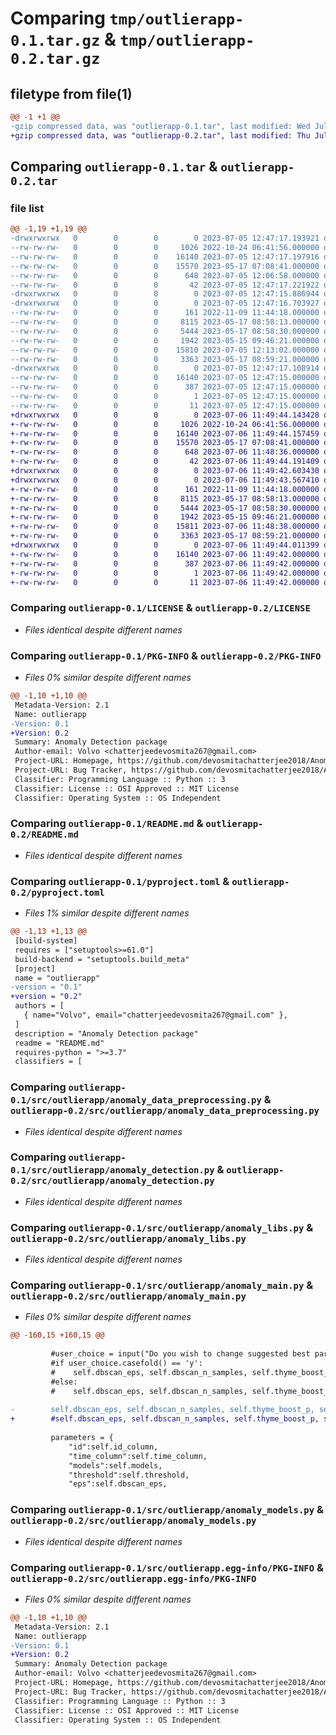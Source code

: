 # Comparing `tmp/outlierapp-0.1.tar.gz` & `tmp/outlierapp-0.2.tar.gz`

## filetype from file(1)

```diff
@@ -1 +1 @@
-gzip compressed data, was "outlierapp-0.1.tar", last modified: Wed Jul  5 12:47:17 2023, max compression
+gzip compressed data, was "outlierapp-0.2.tar", last modified: Thu Jul  6 11:49:44 2023, max compression
```

## Comparing `outlierapp-0.1.tar` & `outlierapp-0.2.tar`

### file list

```diff
@@ -1,19 +1,19 @@
-drwxrwxrwx   0        0        0        0 2023-07-05 12:47:17.193921 outlierapp-0.1/
--rw-rw-rw-   0        0        0     1026 2022-10-24 06:41:56.000000 outlierapp-0.1/LICENSE
--rw-rw-rw-   0        0        0    16140 2023-07-05 12:47:17.197916 outlierapp-0.1/PKG-INFO
--rw-rw-rw-   0        0        0    15570 2023-05-17 07:08:41.000000 outlierapp-0.1/README.md
--rw-rw-rw-   0        0        0      648 2023-07-05 12:06:58.000000 outlierapp-0.1/pyproject.toml
--rw-rw-rw-   0        0        0       42 2023-07-05 12:47:17.221922 outlierapp-0.1/setup.cfg
-drwxrwxrwx   0        0        0        0 2023-07-05 12:47:15.886944 outlierapp-0.1/src/
-drwxrwxrwx   0        0        0        0 2023-07-05 12:47:16.703927 outlierapp-0.1/src/outlierapp/
--rw-rw-rw-   0        0        0      161 2022-11-09 11:44:18.000000 outlierapp-0.1/src/outlierapp/__init__.py
--rw-rw-rw-   0        0        0     8115 2023-05-17 08:58:13.000000 outlierapp-0.1/src/outlierapp/anomaly_data_preprocessing.py
--rw-rw-rw-   0        0        0     5444 2023-05-17 08:58:30.000000 outlierapp-0.1/src/outlierapp/anomaly_detection.py
--rw-rw-rw-   0        0        0     1942 2023-05-15 09:46:21.000000 outlierapp-0.1/src/outlierapp/anomaly_libs.py
--rw-rw-rw-   0        0        0    15810 2023-07-05 12:13:02.000000 outlierapp-0.1/src/outlierapp/anomaly_main.py
--rw-rw-rw-   0        0        0     3363 2023-05-17 08:59:21.000000 outlierapp-0.1/src/outlierapp/anomaly_models.py
-drwxrwxrwx   0        0        0        0 2023-07-05 12:47:17.108914 outlierapp-0.1/src/outlierapp.egg-info/
--rw-rw-rw-   0        0        0    16140 2023-07-05 12:47:15.000000 outlierapp-0.1/src/outlierapp.egg-info/PKG-INFO
--rw-rw-rw-   0        0        0      387 2023-07-05 12:47:15.000000 outlierapp-0.1/src/outlierapp.egg-info/SOURCES.txt
--rw-rw-rw-   0        0        0        1 2023-07-05 12:47:15.000000 outlierapp-0.1/src/outlierapp.egg-info/dependency_links.txt
--rw-rw-rw-   0        0        0       11 2023-07-05 12:47:15.000000 outlierapp-0.1/src/outlierapp.egg-info/top_level.txt
+drwxrwxrwx   0        0        0        0 2023-07-06 11:49:44.143428 outlierapp-0.2/
+-rw-rw-rw-   0        0        0     1026 2022-10-24 06:41:56.000000 outlierapp-0.2/LICENSE
+-rw-rw-rw-   0        0        0    16140 2023-07-06 11:49:44.157459 outlierapp-0.2/PKG-INFO
+-rw-rw-rw-   0        0        0    15570 2023-05-17 07:08:41.000000 outlierapp-0.2/README.md
+-rw-rw-rw-   0        0        0      648 2023-07-06 11:48:36.000000 outlierapp-0.2/pyproject.toml
+-rw-rw-rw-   0        0        0       42 2023-07-06 11:49:44.191409 outlierapp-0.2/setup.cfg
+drwxrwxrwx   0        0        0        0 2023-07-06 11:49:42.603430 outlierapp-0.2/src/
+drwxrwxrwx   0        0        0        0 2023-07-06 11:49:43.567410 outlierapp-0.2/src/outlierapp/
+-rw-rw-rw-   0        0        0      161 2022-11-09 11:44:18.000000 outlierapp-0.2/src/outlierapp/__init__.py
+-rw-rw-rw-   0        0        0     8115 2023-05-17 08:58:13.000000 outlierapp-0.2/src/outlierapp/anomaly_data_preprocessing.py
+-rw-rw-rw-   0        0        0     5444 2023-05-17 08:58:30.000000 outlierapp-0.2/src/outlierapp/anomaly_detection.py
+-rw-rw-rw-   0        0        0     1942 2023-05-15 09:46:21.000000 outlierapp-0.2/src/outlierapp/anomaly_libs.py
+-rw-rw-rw-   0        0        0    15811 2023-07-06 11:48:38.000000 outlierapp-0.2/src/outlierapp/anomaly_main.py
+-rw-rw-rw-   0        0        0     3363 2023-05-17 08:59:21.000000 outlierapp-0.2/src/outlierapp/anomaly_models.py
+drwxrwxrwx   0        0        0        0 2023-07-06 11:49:44.011399 outlierapp-0.2/src/outlierapp.egg-info/
+-rw-rw-rw-   0        0        0    16140 2023-07-06 11:49:42.000000 outlierapp-0.2/src/outlierapp.egg-info/PKG-INFO
+-rw-rw-rw-   0        0        0      387 2023-07-06 11:49:42.000000 outlierapp-0.2/src/outlierapp.egg-info/SOURCES.txt
+-rw-rw-rw-   0        0        0        1 2023-07-06 11:49:42.000000 outlierapp-0.2/src/outlierapp.egg-info/dependency_links.txt
+-rw-rw-rw-   0        0        0       11 2023-07-06 11:49:42.000000 outlierapp-0.2/src/outlierapp.egg-info/top_level.txt
```

### Comparing `outlierapp-0.1/LICENSE` & `outlierapp-0.2/LICENSE`

 * *Files identical despite different names*

### Comparing `outlierapp-0.1/PKG-INFO` & `outlierapp-0.2/PKG-INFO`

 * *Files 0% similar despite different names*

```diff
@@ -1,10 +1,10 @@
 Metadata-Version: 2.1
 Name: outlierapp
-Version: 0.1
+Version: 0.2
 Summary: Anomaly Detection package
 Author-email: Volvo <chatterjeedevosmita267@gmail.com>
 Project-URL: Homepage, https://github.com/devosmitachatterjee2018/AnomalyDetectionApp
 Project-URL: Bug Tracker, https://github.com/devosmitachatterjee2018/AnomalyDetectionApp/issues
 Classifier: Programming Language :: Python :: 3
 Classifier: License :: OSI Approved :: MIT License
 Classifier: Operating System :: OS Independent
```

### Comparing `outlierapp-0.1/README.md` & `outlierapp-0.2/README.md`

 * *Files identical despite different names*

### Comparing `outlierapp-0.1/pyproject.toml` & `outlierapp-0.2/pyproject.toml`

 * *Files 1% similar despite different names*

```diff
@@ -1,13 +1,13 @@
 [build-system]
 requires = ["setuptools>=61.0"]
 build-backend = "setuptools.build_meta"
 [project]
 name = "outlierapp"
-version = "0.1"
+version = "0.2"
 authors = [
   { name="Volvo", email="chatterjeedevosmita267@gmail.com" },
 ]
 description = "Anomaly Detection package"
 readme = "README.md"
 requires-python = ">=3.7"
 classifiers = [
```

### Comparing `outlierapp-0.1/src/outlierapp/anomaly_data_preprocessing.py` & `outlierapp-0.2/src/outlierapp/anomaly_data_preprocessing.py`

 * *Files identical despite different names*

### Comparing `outlierapp-0.1/src/outlierapp/anomaly_detection.py` & `outlierapp-0.2/src/outlierapp/anomaly_detection.py`

 * *Files identical despite different names*

### Comparing `outlierapp-0.1/src/outlierapp/anomaly_libs.py` & `outlierapp-0.2/src/outlierapp/anomaly_libs.py`

 * *Files identical despite different names*

### Comparing `outlierapp-0.1/src/outlierapp/anomaly_main.py` & `outlierapp-0.2/src/outlierapp/anomaly_main.py`

 * *Files 0% similar despite different names*

```diff
@@ -160,15 +160,15 @@
 
         #user_choice = input("Do you wish to change suggested best parameters (Y/N): ")
         #if user_choice.casefold() == 'y':
         #    self.dbscan_eps, self.dbscan_n_samples, self.thyme_boost_p, self.ocsvm_kernel, self.ocsvm_nu, self.lof_alg, self.lof_contamination = self.user_parameters()
         #else:
         #    self.dbscan_eps, self.dbscan_n_samples, self.thyme_boost_p, self.ocsvm_kernel, self.ocsvm_nu, self.lof_alg, self.lof_contamination = self.find_parameters()
 
-        self.dbscan_eps, self.dbscan_n_samples, self.thyme_boost_p, self.ocsvm_kernel, self.ocsvm_nu, self.lof_alg, self.lof_contamination = self.find_parameters()
+        #self.dbscan_eps, self.dbscan_n_samples, self.thyme_boost_p, self.ocsvm_kernel, self.ocsvm_nu, self.lof_alg, self.lof_contamination = self.find_parameters()
 
         parameters = {
             "id":self.id_column, 
             "time_column":self.time_column, 
             "models":self.models, 
             "threshold":self.threshold, 
             "eps":self.dbscan_eps,
```

### Comparing `outlierapp-0.1/src/outlierapp/anomaly_models.py` & `outlierapp-0.2/src/outlierapp/anomaly_models.py`

 * *Files identical despite different names*

### Comparing `outlierapp-0.1/src/outlierapp.egg-info/PKG-INFO` & `outlierapp-0.2/src/outlierapp.egg-info/PKG-INFO`

 * *Files 0% similar despite different names*

```diff
@@ -1,10 +1,10 @@
 Metadata-Version: 2.1
 Name: outlierapp
-Version: 0.1
+Version: 0.2
 Summary: Anomaly Detection package
 Author-email: Volvo <chatterjeedevosmita267@gmail.com>
 Project-URL: Homepage, https://github.com/devosmitachatterjee2018/AnomalyDetectionApp
 Project-URL: Bug Tracker, https://github.com/devosmitachatterjee2018/AnomalyDetectionApp/issues
 Classifier: Programming Language :: Python :: 3
 Classifier: License :: OSI Approved :: MIT License
 Classifier: Operating System :: OS Independent
```

